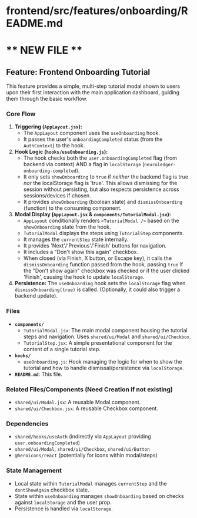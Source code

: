 # frontend/src/features/onboarding/README.md
# ** NEW FILE **

## Feature: Frontend Onboarding Tutorial

This feature provides a simple, multi-step tutorial modal shown to users upon their first interaction with the main application dashboard, guiding them through the basic workflow.

### Core Flow

1.  **Triggering (`AppLayout.jsx`):**
    *   The `AppLayout` component uses the `useOnboarding` hook.
    *   It passes the user's `onboardingCompleted` status (from the `AuthContext`) to the hook.
2.  **Hook Logic (`hooks/useOnboarding.js`):**
    *   The hook checks both the `user.onboardingCompleted` flag (from backend via context) AND a flag in `localStorage` (`neuroledger-onboarding-completed`).
    *   It only sets `showOnboarding` to `true` if *neither* the backend flag is true *nor* the localStorage flag is 'true'. This allows dismissing for the session without persisting, but also respects persistence across sessions/devices if chosen.
    *   It provides `showOnboarding` (boolean state) and `dismissOnboarding` (function) to the consuming component.
3.  **Modal Display (`AppLayout.jsx` & `components/TutorialModal.jsx`):**
    *   `AppLayout` conditionally renders `<TutorialModal />` based on the `showOnboarding` state from the hook.
    *   `TutorialModal` displays the steps using `TutorialStep` components.
    *   It manages the `currentStep` state internally.
    *   It provides 'Next'/'Previous'/'Finish' buttons for navigation.
    *   It includes a "Don't show this again" checkbox.
    *   When closed (via Finish, X button, or Escape key), it calls the `dismissOnboarding` function passed from the hook, passing `true` if the "Don't show again" checkbox was checked or if the user clicked 'Finish', causing the hook to update `localStorage`.
4.  **Persistence:** The `useOnboarding` hook sets the `localStorage` flag when `dismissOnboarding(true)` is called. (Optionally, it could also trigger a backend update).

### Files

*   **`components/`**
    *   `TutorialModal.jsx`: The main modal component housing the tutorial steps and navigation. Uses `shared/ui/Modal` and `shared/ui/Checkbox`.
    *   `TutorialStep.jsx`: A simple presentational component for the content of a single tutorial step.
*   **`hooks/`**
    *   `useOnboarding.js`: Hook managing the logic for when to show the tutorial and how to handle dismissal/persistence via `localStorage`.
*   **`README.md`**: This file.

### Related Files/Components (Need Creation if not existing)

*   `shared/ui/Modal.jsx`: A reusable Modal component.
*   `shared/ui/Checkbox.jsx`: A reusable Checkbox component.

### Dependencies

*   `shared/hooks/useAuth` (indirectly via `AppLayout` providing `user.onboardingCompleted`)
*   `shared/ui/Modal`, `shared/ui/Checkbox`, `shared/ui/Button`
*   `@heroicons/react` (potentially for icons within modal/steps)

### State Management

*   Local state within `TutorialModal` manages `currentStep` and the `dontShowAgain` checkbox state.
*   State within `useOnboarding` manages `showOnboarding` based on checks against `localStorage` and the user prop.
*   Persistence is handled via `localStorage`.